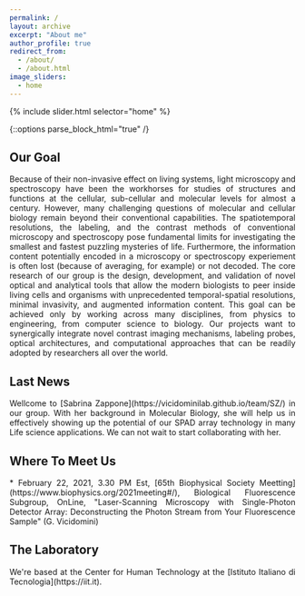 ```yaml
---
permalink: /
layout: archive
excerpt: "About me"
author_profile: true
redirect_from:
  - /about/
  - /about.html
image_sliders:
  - home
---
```


{% include slider.html selector="home" %}

{::options parse_block_html="true" /}

<h2>Our Goal</h2>
<body align="justify">
Because of their non-invasive effect on living systems, light microscopy and spectroscopy have been the workhorses for studies of structures and functions at the cellular, sub-cellular and molecular levels for almost a century.
However, many challenging questions of molecular and cellular biology remain beyond their conventional capabilities. The spatiotemporal resolutions, the labeling, and the contrast methods of conventional microscopy and spectroscopy pose fundamental limits for investigating the smallest and fastest puzzling mysteries of life. Furthermore, the information content potentially encoded in a microscopy or spectroscopy experiement is often lost (because of averaging, for example) or not decoded.
The core research of our group is the design, development, and validation of novel optical and analytical tools that allow the modern biologists to peer inside living cells and organisms with unprecedented temporal-spatial resolutions, minimal invasivity, and augmented information content.
This goal can be achieved only by working across many disciplines, from physics to engineering, from computer science to biology. Our projects want to synergically integrate novel contrast imaging mechanisms, labeling probes, optical architectures, and computational approaches that can be readily adopted by researchers all over the world.

<h2>Last News</h2>
<body align="justify">
Wellcome to [Sabrina Zappone](https://vicidominilab.github.io/team/SZ/) in our group. With her background in Molecular Biology, she will help us in effectively showing up the potential of our SPAD array technology in many Life science applications. We can not wait to start collaborating with her. 
  
<h2>Where To Meet Us</h2>
<body align="justify">
* February 22, 2021, 3.30 PM Est, [65th Biophysical Society Meetting](https://www.biophysics.org/2021meeting#/), Biological Fluorescence Subgroup, OnLine, "Laser-Scanning Microscopy with Single-Photon Detector Array: Deconstructing the Photon Stream from Your Fluorescence Sample" (G. Vicidomini)  

<h2>The Laboratory</h2>
<body align="justify">
We're based at the Center for Human Technology at the [Istituto Italiano di Tecnologia](https://iit.it).
  

  

  

